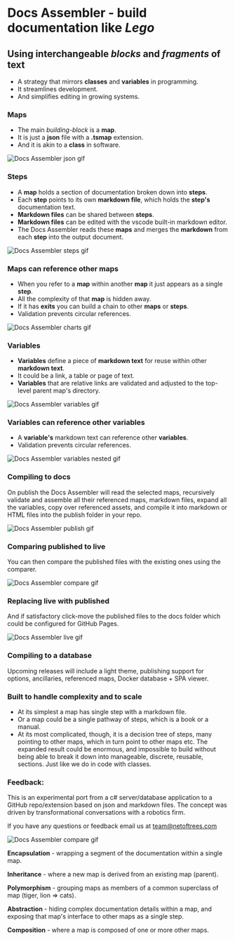 
# Docs Assembler - build documentation like *Lego*

## Using interchangeable *blocks* and *fragments* of text
 * A strategy that mirrors **classes** and **variables** in programming. 
 * It streamlines development.
 * And simplifies editing in growing systems. 

<!-- ![Docs Assembler intro gif](./assets/DocsAssemblerIntro.gif) -->


### Maps
 * The main *building-block* is a **map**. 
 * It is just a **json** file with a **.tsmap** extension.
 * And it is akin to a **class** in software.

![Docs Assembler json gif](./assets/DocsAssemblerJson.gif)


### Steps
 * A **map** holds a section of documentation broken down into **steps**. 
 * Each **step** points to its own **markdown file**, which holds the **step's** documentation text. 
 * **Markdown files** can be shared between **steps**. 
 * **Markdown files** can be edited with the vscode built-in markdown editor.
 * The Docs Assembler reads these **maps** and merges the **markdown** from each **step** into the output document. 

![Docs Assembler steps gif](./assets/DocsAssemblerSteps.gif)


### Maps can reference other maps
 * When you refer to a **map** within another **map** it just appears as a single **step**. 
 * All the complexity of that **map** is hidden away. 
 * If it has **exits** you can build a chain to other **maps** or **steps**. 
 * Validation prevents circular references.

![Docs Assembler charts gif](./assets/DocsAssemblerCharts.gif)


### Variables
 * **Variables** define a piece of **markdown text** for reuse within other **markdown text**. 
 * It could be a link, a table or page of text.
 * **Variables** that are relative links are validated and adjusted to the top-level parent map's directory.

![Docs Assembler variables gif](./assets/DocsAssemblerVariables.gif)


### Variables can reference other variables
 * A **variable's** markdown text can reference other **variables**. 
 * Validation prevents circular references.

![Docs Assembler variables nested gif](./assets/DocsAssemblerNestedVariables.gif)


### Compiling to docs
On publish the Docs Assembler will read the selected maps, recursively validate and assemble all their referenced maps, markdown files, expand all the variables, copy over referenced assets, and compile it into markdown or HTML files into the publish folder in your repo. 

![Docs Assembler publish gif](./assets/DocsAssemblerPublish.gif)


### Comparing published to live
You can then compare the published files with the existing ones using the comparer.

![Docs Assembler compare gif](./assets/DocsAssemblerCompare.gif)


### Replacing live with published
 And if satisfactory click-move the published files to the docs folder which could be configured for GitHub Pages.

![Docs Assembler live gif](./assets/DocsAssemblerLive.gif)


### Compiling to a database
Upcoming releases will include a light theme, publishing support for options, ancillaries, referenced maps, Docker database + SPA viewer.


### Built to handle complexity and to scale
 * At its simplest a map has single step with a markdown file. 
 * Or a map could be a single pathway of steps, which is a book or a manual. 
 * At its most complicated, though, it is a decision tree of steps, many pointing to other maps, which in turn point to other maps etc. The expanded result could be enormous, and impossible to build without being able to break it down into manageable, discrete, reusable, sections. Just like we do in code with classes.


### Feedback:
This is an experimental port from a c# server/database application to a GitHub repo/extension based on json and markdown files.
The concept was driven by transformational conversations with a robotics firm.

If you have any questions or feedback email us at team@netoftrees.com 


![Docs Assembler compare gif](./assets/NetoftreesCsharp.gif)


**Encapsulation** - wrapping a segment of the documentation within a single map. 

**Inheritance** - where a new map is derived from an existing map (parent).

**Polymorphism** - grouping maps as members of a common superclass of map (tiger, lion => cats).

**Abstraction** - hiding complex documentation details within a map, and exposing that map's interface to other maps as a single step.

**Composition** - where a map is composed of one or more other maps. 


